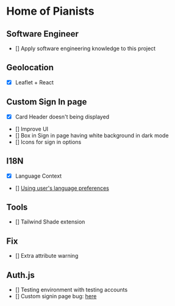 # Home of Pianists

## Software Engineer

- [] Apply software engineering knowledge to this project

## Geolocation

- [x] Leaflet + React

## Custom Sign In page

- [x] Card Header doesn't being displayed
- [] Improve UI
- [] Box in Sign in page having white background in dark mode
- [] Icons for sign in options

## I18N

- [x] Language Context
- [] [Using user's language preferences](https://nextjs.org/docs/app/building-your-application/routing/internationalization#terminology)

## Tools

- [] Tailwind Shade extension

## Fix

- [] Extra attribute warning

## Auth.js

- [] Testing environment with testing accounts
- [] Custom signin page bug: [here](https://github.com/nextauthjs/next-auth/pull/10288)
